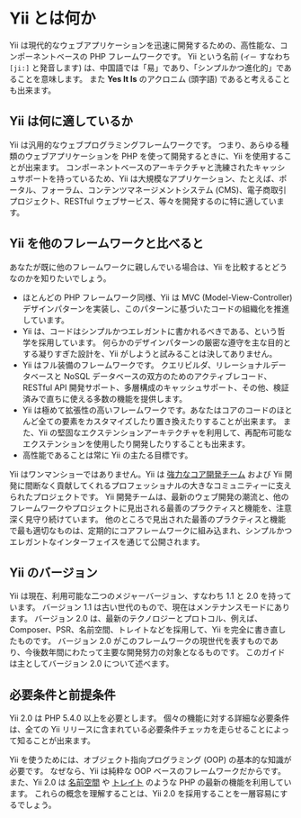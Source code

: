 Yii とは何か
============

Yii は現代的なウェブアプリケーションを迅速に開発するための、高性能な、コンポーネントベースの PHP フレームワークです。
Yii という名前 (`イー` すなわち `[ji:]` と発音します) は、中国語では「易」であり、「シンプルかつ進化的」であることを意味します。
また **Yes It Is** のアクロニム (頭字語) であると考えることも出来ます。


Yii は何に適しているか
----------------------

Yii は汎用的なウェブプログラミングフレームワークです。
つまり、あらゆる種類のウェブアプリケーションを PHP を使って開発するときに、Yii を使用することが出来ます。
コンポーネントベースのアーキテクチャと洗練されたキャッシュサポートを持っているため、Yii は大規模なアプリケーション、たとえば、ポータル、フォーラム、コンテンツマネージメントシステム (CMS)、電子商取引プロジェクト、RESTful ウェブサービス、等々を開発するのに特に適しています。


Yii を他のフレームワークと比べると
----------------------------------

あなたが既に他のフレームワークに親しんでいる場合は、Yii を比較するとどうなのかを知りたいでしょう。

- ほとんどの PHP フレームワーク同様、Yii は MVC (Model-View-Controller) デザインパターンを実装し、このパターンに基づいたコードの組織化を推進しています。
- Yii は、コードはシンプルかつエレガントに書かれるべきである、という哲学を採用しています。
  何らかのデザインパターンの厳密な遵守を主な目的とする凝りすぎた設計を、Yii がしようと試みることは決してありません。
- Yii はフル装備のフレームワークです。
  クエリビルダ、リレーショナルデータベースと NoSQL データベースの双方のためのアクティブレコード、RESTful API 開発サポート、多層構成のキャッシュサポート、その他、検証済みで直ちに使える多数の機能を提供します。
- Yii は極めて拡張性の高いフレームワークです。あなたはコアのコードのほとんど全ての要素をカスタマイズしたり置き換えたりすることが出来ます。
  また、Yii の堅固なエクステンションアーキテクチャを利用して、再配布可能なエクステンションを使用したり開発したりすることも出来ます。
- 高性能であることは常に Yii の主たる目標です。

Yii はワンマンショーではありません。Yii は [強力なコア開発チーム][] および Yii 開発に間断なく貢献してくれるプロフェッショナルの大きなコミュニティーに支えられたプロジェクトです。
Yii 開発チームは、最新のウェブ開発の潮流と、他のフレームワークやプロジェクトに見出される最善のプラクティスと機能を、注意深く見守り続けています。
他のところで見出された最善のプラクティスと機能で最も適切なものは、定期的にコアフレームワークに組み込まれ、シンプルかつエレガントなインターフェイスを通じて公開されます。

[強力なコア開発チーム]: http://www.yiiframework.com/about/

Yii のバージョン
----------------

Yii は現在、利用可能な二つのメジャーバージョン、すなわち 1.1 と 2.0 を持っています。
バージョン 1.1 は古い世代のもので、現在はメンテナンスモードにあります。
バージョン 2.0 は、最新のテクノロジーとプロトコル、例えば、Composer、PSR、名前空間、トレイトなどを採用して、Yii を完全に書き直したものです。
バージョン 2.0 がこのフレームワークの現世代を表すものであり、今後数年間にわたって主要な開発努力の対象となるものです。
このガイドは主としてバージョン 2.0 について述べます。


必要条件と前提条件
------------------

Yii 2.0 は PHP 5.4.0 以上を必要とします。
個々の機能に対する詳細な必要条件は、全ての Yii リリースに含まれている必要条件チェッカを走らせることによって知ることが出来ます。

Yii を使うためには、オブジェクト指向プログラミング (OOP) の基本的な知識が必要です。
なぜなら、Yii は純粋な OOP ベースのフレームワークだからです。
また、Yii 2.0 は [名前空間](http://php.net/manual/ja/language.namespaces.php) や [トレイト](http://php.net/manual/ja/language.oop5.traits.php) のような PHP の最新の機能を利用しています。
これらの概念を理解することは、Yii 2.0 を採用することを一層容易にするでしょう。

